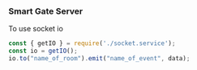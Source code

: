 ### Smart Gate Server

To use socket io

```javascript
const { getIO } = require('./socket.service');
const io = getIO();
io.to("name_of_room").emit("name_of_event", data);
```